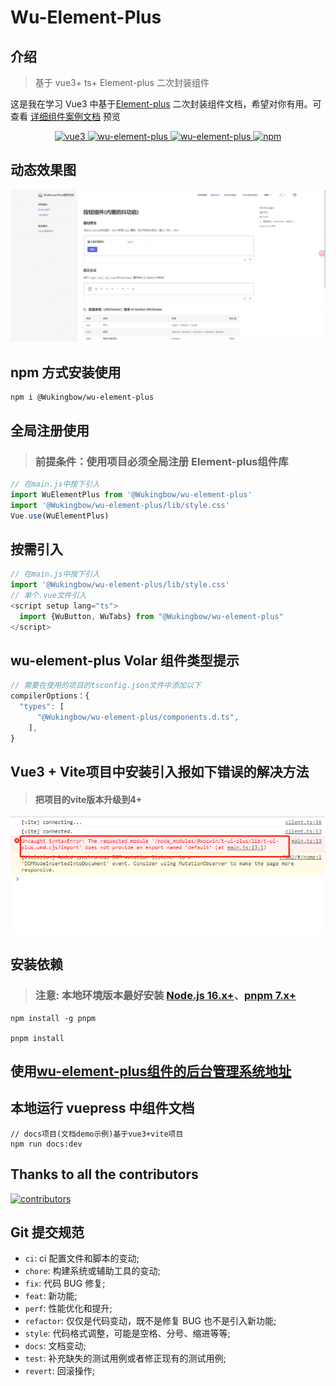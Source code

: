 # Wu-Element-Plus

## 介绍

> 基于 vue3+ ts+ Element-plus 二次封装组件

这是我在学习 Vue3 中基于[Element-plus](https://element-plus.org/zh-CN/) 二次封装组件文档，希望对你有用。可查看 [详细组件案例文档](https://Wukingbow.github.io/wu-element-plus/) 预览

<p align="center">
  <a href="https://github.com/vuejs/vue" target="_blank">
    <img src="https://img.shields.io/badge/vue-3.2.36-brightgreen.svg" alt="vue3">
  </a>
  <a href="https://gitee.com/Wukingbow/wu-element-plus/stargazers" target="_blank">
    <img src="https://gitee.com/Wukingbow/wu-element-plus/badge/star.svg?theme=dark" alt="wu-element-plus">
  </a>
   <a href="https://github.com/Wukingbow/wu-element-plus/stargazers" target="_blank">
    <img src="https://img.shields.io/github/stars/Wukingbow/wu-element-plus.svg" alt="wu-element-plus">
  </a>
   <a href="https://www.npmjs.com/package/@Wukingbow/wu-element-plus" target="_blank">
      <img alt="npm" src="https://img.shields.io/npm/v/@Wukingbow/wu-element-plus.svg" />
    </a>
</p>

## 动态效果图

<img src="./README_GIF/WuElementPlus__demo.png">

## npm 方式安装使用

```shell
npm i @Wukingbow/wu-element-plus
```

## 全局注册使用

> ### 前提条件：使用项目必须全局注册 Element-plus组件库

```js
// 在main.js中按下引入
import WuElementPlus from '@Wukingbow/wu-element-plus'
import '@Wukingbow/wu-element-plus/lib/style.css'
Vue.use(WuElementPlus)
```

## 按需引入

```js
// 在main.js中按下引入
import '@Wukingbow/wu-element-plus/lib/style.css'
// 单个.vue文件引入
<script setup lang="ts">
  import {WuButton, WuTabs} from "@Wukingbow/wu-element-plus"
</script>
```

## wu-element-plus Volar 组件类型提示

```js
// 需要在使用的项目的tsconfig.json文件中添加以下
compilerOptions：{
  "types": [
      "@Wukingbow/wu-element-plus/components.d.ts",
    ],
}

```
## Vue3 + Vite项目中安装引入报如下错误的解决方法
> #### 把项目的vite版本升级到4+

<img src="./README_GIF/error.png">

## 安装依赖
> ### 注意: 本地环境版本最好安装 [Node.js 16.x+](https://nodejs.org/en)、[pnpm 7.x+](https://github.com/pnpm/pnpm/)

```shell
npm install -g pnpm

pnpm install

```

## 使用[wu-element-plus组件的后台管理系统地址](https://github.com/Wukingbow/Wukingbow-admin)

## 本地运行 vuepress 中组件文档

```shell
// docs项目(文档demo示例)基于vue3+vite项目
npm run docs:dev

```

## Thanks to all the contributors

<a href="https://github.com/Wukingbow/wu-element-plus/graphs/contributors">
  <img src="https://contrib.rocks/image?repo=Wukingbow/wu-element-plus" alt="contributors" />
</a>

## Git 提交规范

- `ci`: ci 配置文件和脚本的变动;
- `chore`: 构建系统或辅助工具的变动;
- `fix`: 代码 BUG 修复;
- `feat`: 新功能;
- `perf`: 性能优化和提升;
- `refactor`: 仅仅是代码变动，既不是修复 BUG 也不是引入新功能;
- `style`: 代码格式调整，可能是空格、分号、缩进等等;
- `docs`: 文档变动;
- `test`: 补充缺失的测试用例或者修正现有的测试用例;
- `revert`: 回滚操作;
